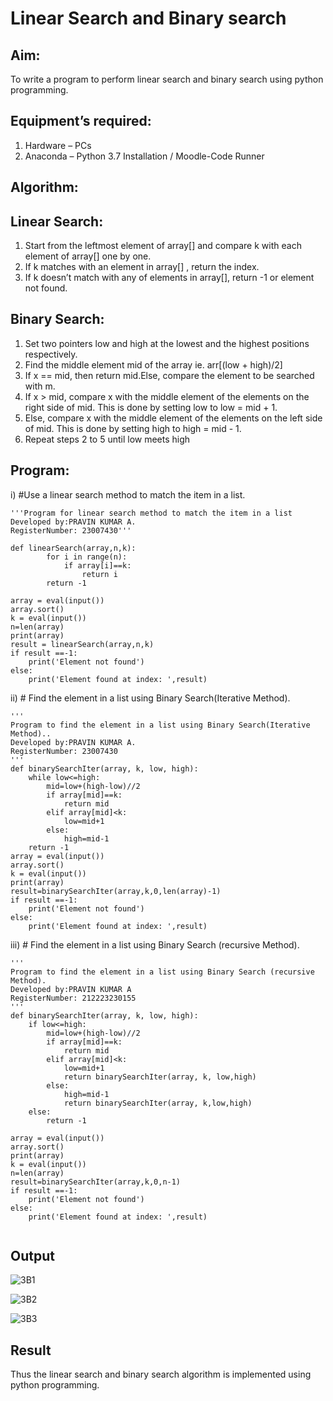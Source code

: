 # Linear Search and Binary search
## Aim:
To write a program to perform linear search and binary search using python programming.
## Equipment’s required:
1.	Hardware – PCs
2.	Anaconda – Python 3.7 Installation / Moodle-Code Runner
## Algorithm:
## Linear Search:
1.	Start from the leftmost element of array[] and compare k with each element of array[] one by one.
2.	If k matches with an element in array[] , return the index.
3.	If k doesn’t match with any of elements in array[], return -1 or element not found.
## Binary Search:
1.	Set two pointers low and high at the lowest and the highest positions respectively.
2.	Find the middle element mid of the array ie. arr[(low + high)/2]
3.	If x == mid, then return mid.Else, compare the element to be searched with m.
4.	If x > mid, compare x with the middle element of the elements on the right side of mid. This is done by setting low to low = mid + 1.
5.	Else, compare x with the middle element of the elements on the left side of mid. This is done by setting high to high = mid - 1.
6.	Repeat steps 2 to 5 until low meets high
## Program:
i)	#Use a linear search method to match the item in a list.
```
'''Program for linear search method to match the item in a list
Developed by:PRAVIN KUMAR A.
RegisterNumber: 23007430'''

def linearSearch(array,n,k):
        for i in range(n):
            if array[i]==k:
                return i
        return -1
    
array = eval(input())
array.sort()
k = eval(input())
n=len(array)
print(array)
result = linearSearch(array,n,k)
if result ==-1:
    print('Element not found')
else:
    print('Element found at index: ',result)

```
ii)	# Find the element in a list using Binary Search(Iterative Method).
```
''' 
Program to find the element in a list using Binary Search(Iterative Method)..
Developed by:PRAVIN KUMAR A.
RegisterNumber: 23007430
'''
def binarySearchIter(array, k, low, high):
    while low<=high:
        mid=low+(high-low)//2
        if array[mid]==k:
            return mid
        elif array[mid]<k:
            low=mid+1
        else:
            high=mid-1
    return -1
array = eval(input())
array.sort()
k = eval(input())
print(array)
result=binarySearchIter(array,k,0,len(array)-1)
if result ==-1:
    print('Element not found')
else:
    print('Element found at index: ',result)

```
iii)	# Find the element in a list using Binary Search (recursive Method).
```
''' 
Program to find the element in a list using Binary Search (recursive Method).
Developed by:PRAVIN KUMAR A
RegisterNumber: 212223230155
'''
def binarySearchIter(array, k, low, high):
    if low<=high:
        mid=low+(high-low)//2
        if array[mid]==k:
            return mid
        elif array[mid]<k:
            low=mid+1
            return binarySearchIter(array, k, low,high)
        else:
            high=mid-1
            return binarySearchIter(array, k,low,high)
    else:
        return -1
    
array = eval(input())
array.sort()
print(array)
k = eval(input())
n=len(array)
result=binarySearchIter(array,k,0,n-1)
if result ==-1:
    print('Element not found')
else:
    print('Element found at index: ',result)
   
```
## Output

![3B1](https://github.com/RAVENPRAVIN/Search-Algorithm/assets/146820534/1df64bb2-d99b-43e8-a497-d24e740f7775)


![3B2](https://github.com/RAVENPRAVIN/Search-Algorithm/assets/146820534/4b4d49c5-30bc-404d-a2cf-f620b04793c5)


![3B3](https://github.com/RAVENPRAVIN/Search-Algorithm/assets/146820534/1336342e-d8d0-4859-873d-45c5c9762b51)





## Result
Thus the linear search and binary search algorithm is implemented using python programming.
